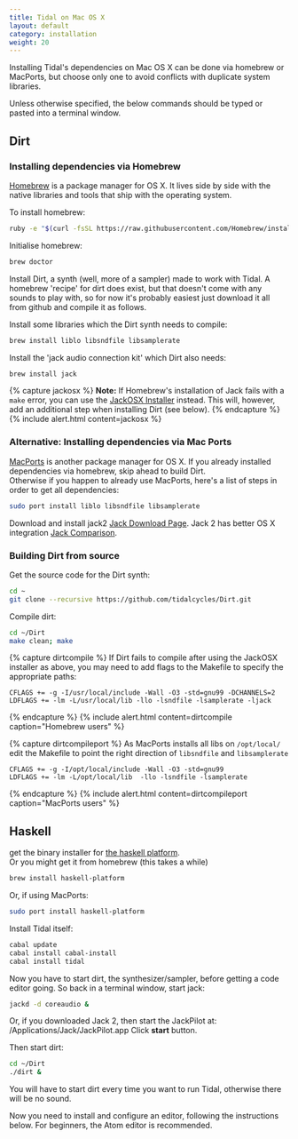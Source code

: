 ```yaml
---
title: Tidal on Mac OS X
layout: default
category: installation
weight: 20
---
```


Installing Tidal's dependencies on Mac OS X can be done via homebrew or MacPorts, but choose only one to avoid conflicts with duplicate system libraries.

Unless otherwise specified, the below commands should be typed or pasted into a terminal window.

## Dirt

### Installing dependencies via Homebrew
[Homebrew](http://brew.sh) is a package manager for OS X. It lives side by side with the native libraries and tools that ship with the operating system.

To install homebrew:

```bash
ruby -e "$(curl -fsSL https://raw.githubusercontent.com/Homebrew/install/master/install)"
```

Initialise homebrew:

```bash
brew doctor
```

Install Dirt, a synth (well, more of a sampler) made to work with
Tidal. A homebrew 'recipe' for dirt does exist, but that doesn't come
with any sounds to play with, so for now it's probably easiest just
download it all from github and compile it as follows.

Install some libraries which the Dirt synth needs to compile:

```bash
brew install liblo libsndfile libsamplerate
```

Install the 'jack audio connection kit' which Dirt also needs:

```bash
brew install jack
```

{% capture jackosx %}
__Note:__ If Homebrew's installation of Jack fails with a `make` error, you can use the [JackOSX Installer](http://www.jackosx.com/download.html) instead. This will, however, add an additional step when installing Dirt (see below).
{% endcapture %}
{% include alert.html content=jackosx %}


### Alternative: Installing dependencies via Mac Ports
[MacPorts](https://www.macports.org/) is another package manager for OS X.
If you already installed dependencies via homebrew, skip ahead to build Dirt.  
Otherwise if you happen to already use MacPorts, here's a list of steps in order to get all dependencies:

```bash
sudo port install liblo libsndfile libsamplerate
```

Download and install jack2 [Jack Download Page](http://jackaudio.org/downloads/). Jack 2 has better OS X integration [Jack Comparison](https://github.com/jackaudio/jackaudio.github.com/wiki/Q_difference_jack1_jack2).

### Building Dirt from source

Get the source code for the Dirt synth:

```bash
cd ~
git clone --recursive https://github.com/tidalcycles/Dirt.git
```

Compile dirt:

```bash
cd ~/Dirt
make clean; make
```

{% capture dirtcompile %}
If Dirt fails to compile after using the JackOSX installer as above, you may need to add flags to the Makefile to specify the appropriate paths:

```make
CFLAGS += -g -I/usr/local/include -Wall -O3 -std=gnu99 -DCHANNELS=2
LDFLAGS += -lm -L/usr/local/lib -llo -lsndfile -lsamplerate -ljack
```
{% endcapture %}
{% include alert.html content=dirtcompile caption="Homebrew users" %}

{% capture dirtcompileport %}
As MacPorts installs all libs on `/opt/local/`
edit the Makefile to point the right direction of `libsndfile` and `libsamplerate`

```make
CFLAGS += -g -I/opt/local/include -Wall -O3 -std=gnu99
LDFLAGS += -lm -L/opt/local/lib  -llo -lsndfile -lsamplerate
```
{% endcapture %}
{% include alert.html content=dirtcompileport caption="MacPorts users" %}


## Haskell

get the binary installer for [the haskell platform](https://www.haskell.org/platform/mac.html).  
Or you might get it from homebrew (this takes a while)

```bash
brew install haskell-platform
```

Or, if using MacPorts:

```bash
sudo port install haskell-platform
```

Install Tidal itself:

```bash
cabal update
cabal install cabal-install
cabal install tidal
```

Now you have to start dirt, the synthesizer/sampler, before getting a
code editor going. So back in a terminal window, start jack:

```bash
jackd -d coreaudio &
```

Or, if you downloaded Jack 2, then start the JackPilot at:
/Applications/Jack/JackPilot.app
Click __start__ button.

Then start dirt:

```bash
cd ~/Dirt
./dirt &
```

You will have to start dirt every time you want to run Tidal,
otherwise there will be no sound.

Now you need to install and configure an editor, following the
instructions below. For beginners, the Atom editor is recommended.
